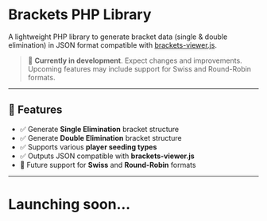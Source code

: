 # Brackets PHP Library

A lightweight PHP library to generate bracket data (single & double elimination) in JSON format compatible with [brackets-viewer.js](https://github.com/Drarig29/brackets-viewer.js).

> 🚧 **Currently in development**. Expect changes and improvements. Upcoming features may include support for Swiss and Round-Robin formats.

---

## 🔧 Features

- ✅ Generate **Single Elimination** bracket structure
- ✅ Generate **Double Elimination** bracket structure
- ✅ Supports various **player seeding types**
- ✅ Outputs JSON compatible with **brackets-viewer.js**
- 🚀 Future support for **Swiss** and **Round-Robin** formats

---
# Launching soon...
